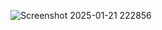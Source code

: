 ![Screenshot 2025-01-21 222856](https://github.com/user-attachments/assets/5cb6f859-3fbb-42ba-a1d0-9e619c849648)
